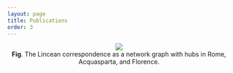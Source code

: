 ```yaml
---
layout: page
title: Publications
order: 3
---
```


<center>
<img src="{{site.baseurl}}/images/galileo_preview2.png"/>
<figcaption><strong>Fig</strong>. The Lincean correspondence as a network graph with hubs in Rome, Acquasparta, and Florence.</figcaption>
</center>


